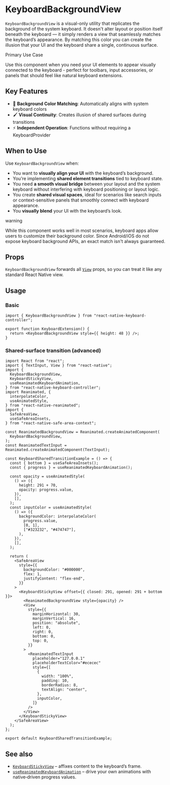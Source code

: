 # KeyboardBackgroundView

<!-- -->

`KeyboardBackgroundView` is a visual-only utility that replicates the background of the system keyboard. It doesn't alter layout or position itself beneath the keyboard — it simply renders a view that seamlessly matches the keyboard’s appearance. By matching this color you can create the illusion that your UI and the keyboard share a single, continuous surface.

Primary Use Case

Use this component when you need your UI elements to appear visually connected to the keyboard - perfect for toolbars, input accessories, or panels that should feel like natural keyboard extensions.

## Key Features[​](/react-native-keyboard-controller/pr-preview/pr-1145/docs/api/views/keyboard-background-view.md#key-features "Direct link to Key Features")

* 🎨 **Background Color Matching**: Automatically aligns with system keyboard colors
* 🖌️ **Visual Continuity**: Creates illusion of shared surfaces during transitions
* ⚡ **Independent Operation**: Functions without requiring a KeyboardProvider

## When to Use[​](/react-native-keyboard-controller/pr-preview/pr-1145/docs/api/views/keyboard-background-view.md#when-to-use "Direct link to When to Use")

Use `KeyboardBackgroundView` when:

* You want to **visually align your UI** with the keyboard’s background.
* You’re implementing **shared element transitions** tied to keyboard state.
* You need **a smooth visual bridge** between your layout and the system keyboard without interfering with keyboard positioning or layout logic.
* You create **shared visual spaces**, ideal for scenarios like search inputs or context-sensitive panels that smoothly connect with keyboard appearance.
* You **visually blend** your UI with the keyboard’s look.

warning

While this component works well in most scenarios, keyboard apps allow users to customize their background color. Since Android/iOS do not expose keyboard background APIs, an exact match isn't always guaranteed.

## Props[​](/react-native-keyboard-controller/pr-preview/pr-1145/docs/api/views/keyboard-background-view.md#props "Direct link to Props")

`KeyboardBackgroundView` forwards all [`View`](https://reactnative.dev/docs/view#props) props, so you can treat it like any standard React Native view.

## Usage[​](/react-native-keyboard-controller/pr-preview/pr-1145/docs/api/views/keyboard-background-view.md#usage "Direct link to Usage")

### Basic[​](/react-native-keyboard-controller/pr-preview/pr-1145/docs/api/views/keyboard-background-view.md#basic "Direct link to Basic")

```
import { KeyboardBackgroundView } from "react-native-keyboard-controller";

export function KeyboardExtension() {
  return <KeyboardBackgroundView style={{ height: 48 }} />;
}
```

### Shared-surface transition (advanced)[​](/react-native-keyboard-controller/pr-preview/pr-1145/docs/api/views/keyboard-background-view.md#shared-surface-transition-advanced "Direct link to Shared-surface transition (advanced)")

```
import React from "react";
import { TextInput, View } from "react-native";
import {
  KeyboardBackgroundView,
  KeyboardStickyView,
  useReanimatedKeyboardAnimation,
} from "react-native-keyboard-controller";
import Reanimated, {
  interpolateColor,
  useAnimatedStyle,
} from "react-native-reanimated";
import {
  SafeAreaView,
  useSafeAreaInsets,
} from "react-native-safe-area-context";

const ReanimatedBackgroundView = Reanimated.createAnimatedComponent(
  KeyboardBackgroundView,
);
const ReanimatedTextInput = Reanimated.createAnimatedComponent(TextInput);

const KeyboardSharedTransitionExample = () => {
  const { bottom } = useSafeAreaInsets();
  const { progress } = useReanimatedKeyboardAnimation();

  const opacity = useAnimatedStyle(
    () => ({
      height: 291 + 70,
      opacity: progress.value,
    }),
    [],
  );
  const inputColor = useAnimatedStyle(
    () => ({
      backgroundColor: interpolateColor(
        progress.value,
        [0, 1],
        ["#323232", "#474747"],
      ),
    }),
    [],
  );

  return (
    <SafeAreaView
      style={{
        backgroundColor: "#000000",
        flex: 1,
        justifyContent: "flex-end",
      }}
    >
      <KeyboardStickyView offset={{ closed: 291, opened: 291 + bottom }}>
        <ReanimatedBackgroundView style={opacity} />
        <View
          style={{
            marginHorizontal: 30,
            marginVertical: 16,
            position: "absolute",
            left: 0,
            right: 0,
            bottom: 0,
            top: 0,
          }}
        >
          <ReanimatedTextInput
            placeholder="127.0.0.1"
            placeholderTextColor="#ececec"
            style={[
              {
                width: "100%",
                padding: 10,
                borderRadius: 8,
                textAlign: "center",
              },
              inputColor,
            ]}
          />
        </View>
      </KeyboardStickyView>
    </SafeAreaView>
  );
};

export default KeyboardSharedTransitionExample;
```

## See also[​](/react-native-keyboard-controller/pr-preview/pr-1145/docs/api/views/keyboard-background-view.md#see-also "Direct link to See also")

* [`KeyboardStickyView`](/react-native-keyboard-controller/pr-preview/pr-1145/docs/api/components/keyboard-sticky-view.md) – affixes content to the keyboard’s frame.
* [`useReanimatedKeyboardAnimation`](/react-native-keyboard-controller/pr-preview/pr-1145/docs/api/hooks/keyboard/use-reanimated-keyboard-animation.md) – drive your own animations with native‑driven progress values.
